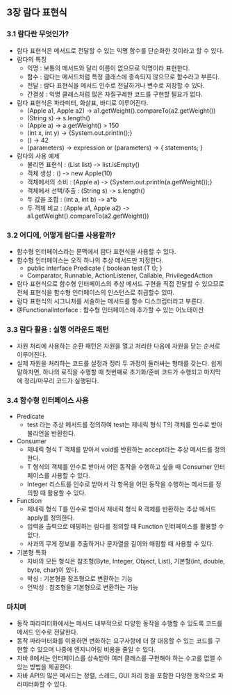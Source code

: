 ## 3장 람다 표현식
 
### 3.1 람다란 무엇인가?
- 람다 표현식은 메서드로 전달할 수 있는 익명 함수를 단순화한 것이라고 할 수 있다.
- 람다의 특징
  - 익명 : 보통의 메서드와 달리 이름이 없으므로 익명이라 표현한다.
  - 함수 : 람다는 메서드처럼 특정 클래스에 종속되지 않으므로 함수라고 부른다.
  - 전달 : 람다 표현식을 메서드 인수로 전달하거나 변수로 저장할 수 있다.
  - 간결성 : 익명 클래스처럼 많은 자질구레한 코드를 구현할 필요가 없다.
- 람다 표현식은 파라미터, 화살표, 바디로 이루어진다.
  - (Apple a1, Apple a2) -> a1.getWeight().compareTo(a2.getWeight())
  - (String s) -> s.length()
  - (Apple a) -> a.getWeight() > 150
  - (int x, int y) -> {System.out.println();}
  - () -> 42
  - (parameters) -> expression or (parameters) -> { statements; }
- 람다의 사용 예제
  - 불리언 표현식 : (List<String> list) -> list.isEmpty()
  - 객체 생성 : () -> new Apple(10)
  - 객체에서의 소비 : (Apple a) -> {System.out.println(a.getWeight());}
  - 객체에서 선택/추출 : (String s) -> s.length()
  - 두 값을 조합 : (int a, int b) -> a*b
  - 두 객체 비교 : (Apple a1, Apple a2) -> a1.getWeight().compareTo(a2.getWeight())
  
### 3.2 어디에, 어떻게 람다를 사용할까?
- 함수형 인터페이스라는 문맥에서 람다 표현식을 사용할 수 있다.
- 함수형 인터페이스는 오직 하나의 추상 메서드만 지정한다.
  - public interface Predicate<T> { boolean test (T t); }
  - Comparator, Runnable, ActionListener, Callable, PrivilegedAction
- 람다 표현식으로 함수형 인터페이스의 추상 메서드 구현을 직접 전달할 수 있으므로 전체 표현식을 함수형 인터페이스의 인스턴스로 취급할수 있따.
- 람다 표현식의 시그니처를 서술하는 메서드를 함수 디스크립터라고 부른다.
- @FunctionalInterface : 함수형 인터페이스에 추가할 수 있는 어노테이션

### 3.3 람다 활용 : 실행 어라운드 패턴
- 자원 처리에 사용하는 순환 패턴은 자원을 열고 처리한 다음에 자원을 닫는 순서로 이루어진다. 
- 실제 자원을 처리하는 코드를 설정과 정리 두 과정이 둘러싸는 형태를 갖는다. 쉽게 말하자면, 하나의 로직을 수행할 때 첫번째로 초기화/준비 코드가 수행되고 마지막에 정리/마무리 코드가 실행된다.

### 3.4 함수형 인터페이스 사용
- Predicate
  - test 라는 추상 메서드를 정의하여 test는 제네릭 형식 T의 객체를 인수로 받아 불리언을 반환한다.
- Consumer
  - 제네릭 형식 T 객체를 받아서 void를 반환하는 accept라는 추상 메서드를 정의한다.
  - T 형식의 객체를 인수로 받아서 어떤 동작을 수행하고 싶을 때 Consumer 인터페이스를 사용할 수 있다.
  - Integer 리스트를 인수로 받아서 각 항목을 어떤 동작을 수행하는 메서드를 정의할 때 활용할 수 있다.
- Function
  - 제네릭 형식 T를 인수로 받아서 제네릭 형식 R 객체를 반환하는 추상 메서드 apply를 정의한다.
  - 입력을 출력으로 매핑하는 람다를 정의할 때 Function 인터페이스를 활용할 수 있다.
  - 사과의 무게 정보를 추출하거나 문자열을 길이와 매핑할 때 사용할 수 있다.
- 기본형 특화
  - 자바의 모든 형식은 참조형(Byte, Integer, Object, List), 기본형(int, double, byte, char)이 있다.
  - 박싱 : 기본형을 참조형으로 변환하는 기능
  - 언박싱 : 참조형을 기본형으로 변환하는 기능

### 마치며
- 동작 파라미터화에서는 메서드 내부적으로 다양한 동작을 수행할 수 있도록 코드를 메서드 인수로 전달한다.
- 동작 파라미터화를 이용하면 변화하는 요구사항에 더 잘 대응할 수 있는 코드를 구현할 수 있으며 나중에 엔지니어링 비용을 줄일 수 있다.
- 자바 8에서는 인터페이스를 상속받아 여러 클래스를 구현해야 하는 수고를 없앨 수 있는 방법을 제공한다.
- 자바 API의 많은 메서드는 정렬, 스레드, GUI 처리 등을 포함한 다양한 동작으로 파라미터화할 수 있다.